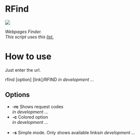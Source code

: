 # RFind

<img src="http://bit.ly/3H8TuCX">

<i>Webpages Finder.</i><br>
<i>This script uses this <a href="https://github.com/ziro-00/SecLists/blob/master/Discovery/Web-Content/common.txt">list.</a></i>

<h1>How to use</h1>
Just enter the url.

rfind [option] [link]/RFIND <i>in development ...</i>

<h2>Options</h2>

<ul>
    <li><b>-rc</b> Shows request codes</li><i>in development ...</i><br>
    <li><b>-c</b>  Colored option</li><i>in development ...</i><br><br>
    <li><b>-s</b>  Simple mode. Only shows available links<i>in development ...</i>
</ul>
